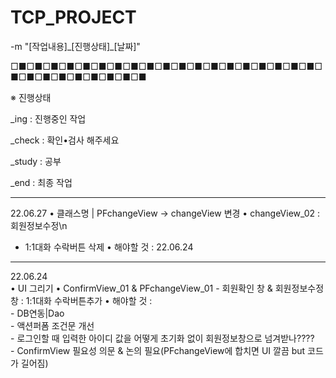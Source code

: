 # TCP_PROJECT
-m "[작업내용]\_[진행상태]\_[날짜]"
<br/>

□■□■□■□■□■□■□■□■□■□■□■□■□■□■□■□■□■□■□■□■□■□■□■□■□■□■□■□■

※ 진행상태

_ing    : 진행중인 작업

_check  : 확인•검사 해주세요

_study  : 공부

_end    : 최종 작업

----------------------------------------------------------
22.06.27
• 클래스명 | PFchangeView -> changeView 변경
• changeView_02 : 회원정보수정\n
  - 1:1대화 수락버튼 삭제
• 해야할 것 : 22.06.24
----------------------------------------------------------
22.06.24 <br>
• UI 그리기
• ConfirmView_01 & PFchangeView_01 - 회원확인 창 & 회원정보수정 창 : 1:1대화 수락버튼추가
• 해야할 것 :  
  \- DB연동|Dao   
  \- 액션퍼폼 조건문 개선  
  \- 로그인할 때 입력한 아이디 값을 어떻게 초기화 없이 회원정보창으로 넘겨받나????  
  \- ConfirmView 필요성 의문 & 논의 필요(PFchangeView에 합치면 UI 깔끔 but 코드가 길어짐)  

